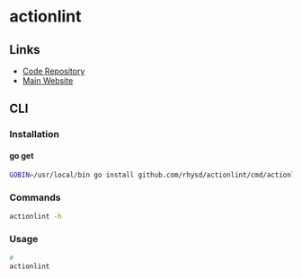 # actionlint

## Links

- [Code Repository](https://github.com/rhysd/actionlint)
- [Main Website](https://rhysd.github.io/actionlint/)

## CLI

### Installation

#### go get

```sh
GOBIN=/usr/local/bin go install github.com/rhysd/actionlint/cmd/actionlint@latest
```

### Commands

```sh
actionlint -h
```

### Usage

```sh
#
actionlint
```
